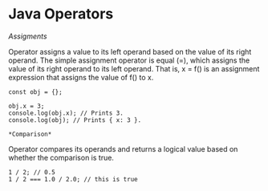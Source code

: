# Java Operators

*Assigments*

Operator assigns a value to its left operand based on the value of its right operand. The simple assignment operator is equal (=), which assigns the value of its right operand to its left operand. That is, x = f() is an assignment expression that assigns the value of f() to x.

    const obj = {};

    obj.x = 3;
    console.log(obj.x); // Prints 3.
    console.log(obj); // Prints { x: 3 }.

    *Comparison*

Operator compares its operands and returns a logical value based on whether the comparison is true. 

    1 / 2; // 0.5
    1 / 2 === 1.0 / 2.0; // this is true